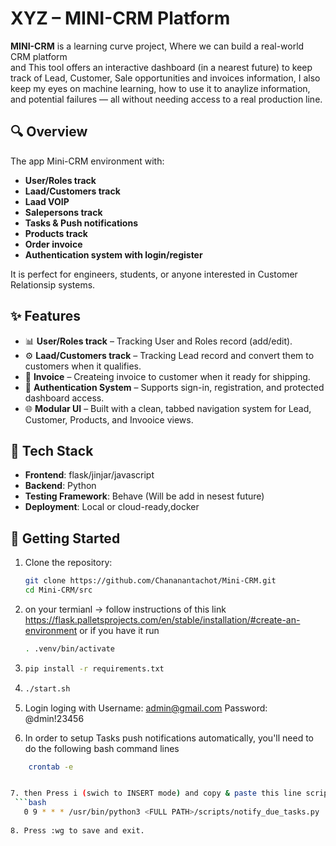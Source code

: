 # XYZ – MINI-CRM Platform

**MINI-CRM** is a learning curve project, Where we can build a real-world CRM platform  
and This tool offers an interactive dashboard (in a nearest future) to keep track of Lead, Customer,
Sale opportunities and invoices information, I also keep my eyes on machine learning, how to use it to anaylize information,
and potential failures — all without needing access to a real production line.

## 🔍 Overview

The app Mini-CRM environment with:

- **User/Roles track**
- **Laad/Customers track**
- **Laad VOIP**
- **Salepersons track**
- **Tasks & Push notifications**
- **Products track**
- **Order invoice**
- **Authentication system with login/register**

It is perfect for engineers, students, or anyone interested in Customer Relationsip systems.

## ✨ Features

- 📊 **User/Roles track** – Tracking User and Roles record (add/edit).
- ⚙️ **Laad/Customers track** – Tracking Lead record and convert them to customers when it qualifies. 
- 🚀 **Invoice** – Createing invoice to customer when it ready for shipping.
- 🔐 **Authentication System** – Supports sign-in, registration, and protected dashboard access.
- 🌐 **Modular UI** – Built with a clean, tabbed navigation system for Lead, Customer, Products, and Invooice views.

## 🧰 Tech Stack

- **Frontend**: flask/jinjar/javascript 
- **Backend**: Python
- **Testing Framework**: Behave (Will be add in nesest future) 
- **Deployment**: Local or cloud-ready,docker

## 🚀 Getting Started

1. Clone the repository:
   ```bash
   git clone https://github.com/Chananantachot/Mini-CRM.git
   cd Mini-CRM/src
   
2. on your termianl -> follow instructions of this link https://flask.palletsprojects.com/en/stable/installation/#create-an-environment
   or if you have it run
   ```bash
   . .venv/bin/activate
   
3.  ```bash
    pip install -r requirements.txt
    
4.  ```bash
    ./start.sh

5. Login loging with
   Username: admin@gmail.com
   Password: @dmin!23456

6. In order to setup Tasks push notifications automatically, you'll need to do the following bash command lines
  ```bash
      crontab -e


7. then Press i (swich to INSERT mode) and copy & paste this line script below in it
   ```bash
     0 9 * * * /usr/bin/python3 <FULL PATH>/scripts/notify_due_tasks.py
     
8. Press :wg to save and exit.     




